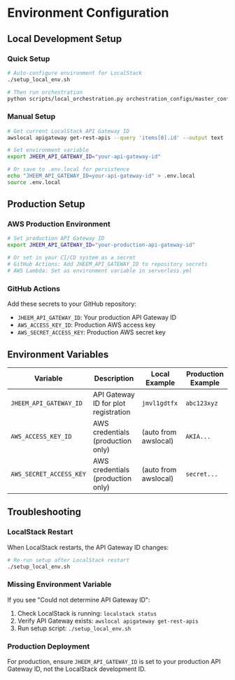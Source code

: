 # Environment Configuration

## Local Development Setup

### Quick Setup
```bash
# Auto-configure environment for LocalStack
./setup_local_env.sh

# Then run orchestration
python scripts/local_orchestration.py orchestration_configs/master_config_medium.yaml --max-parallel 2
```

### Manual Setup
```bash
# Get current LocalStack API Gateway ID
awslocal apigateway get-rest-apis --query 'items[0].id' --output text

# Set environment variable
export JHEEM_API_GATEWAY_ID="your-api-gateway-id"

# Or save to .env.local for persistence
echo "JHEEM_API_GATEWAY_ID=your-api-gateway-id" > .env.local
source .env.local
```

## Production Setup

### AWS Production Environment
```bash
# Set production API Gateway ID
export JHEEM_API_GATEWAY_ID="your-production-api-gateway-id"

# Or set in your CI/CD system as a secret
# GitHub Actions: Add JHEEM_API_GATEWAY_ID to repository secrets
# AWS Lambda: Set as environment variable in serverless.yml
```

### GitHub Actions
Add these secrets to your GitHub repository:
- `JHEEM_API_GATEWAY_ID`: Your production API Gateway ID
- `AWS_ACCESS_KEY_ID`: Production AWS access key
- `AWS_SECRET_ACCESS_KEY`: Production AWS secret key

## Environment Variables

| Variable | Description | Local Example | Production Example |
|----------|-------------|---------------|-------------------|
| `JHEEM_API_GATEWAY_ID` | API Gateway ID for plot registration | `jmvl1gdtfx` | `abc123xyz` |
| `AWS_ACCESS_KEY_ID` | AWS credentials (production only) | (auto from awslocal) | `AKIA...` |
| `AWS_SECRET_ACCESS_KEY` | AWS credentials (production only) | (auto from awslocal) | `secret...` |

## Troubleshooting

### LocalStack Restart
When LocalStack restarts, the API Gateway ID changes:
```bash
# Re-run setup after LocalStack restart
./setup_local_env.sh
```

### Missing Environment Variable
If you see "Could not determine API Gateway ID":
1. Check LocalStack is running: `localstack status`
2. Verify API Gateway exists: `awslocal apigateway get-rest-apis`
3. Run setup script: `./setup_local_env.sh`

### Production Deployment
For production, ensure `JHEEM_API_GATEWAY_ID` is set to your production API Gateway ID, not the LocalStack development ID.

